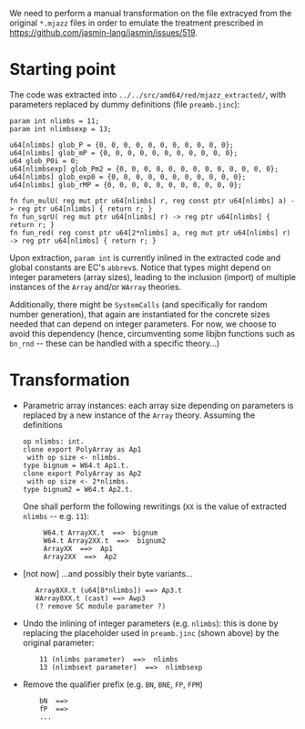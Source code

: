 
We need to perform a manual transformation on the file extracyed from
the original `*.mjazz` files in order to emulate the treatment
prescribed in https://github.com/jasmin-lang/jasmin/issues/519.

# Starting point

The code was extracted into
`../../src/amd64/red/mjazz_extracted/`, with parameters replaced
by dummy definitions (file `preamb.jinc`):

```
param int nlimbs = 11;
param int nlimbsexp = 13;

u64[nlimbs] glob_P = {0, 0, 0, 0, 0, 0, 0, 0, 0, 0, 0};
u64[nlimbs] glob_mP = {0, 0, 0, 0, 0, 0, 0, 0, 0, 0, 0};
u64 glob_P0i = 0;
u64[nlimbsexp] glob_Pm2 = {0, 0, 0, 0, 0, 0, 0, 0, 0, 0, 0, 0, 0};
u64[nlimbs] glob_exp0 = {0, 0, 0, 0, 0, 0, 0, 0, 0, 0, 0};
u64[nlimbs] glob_rMP = {0, 0, 0, 0, 0, 0, 0, 0, 0, 0, 0};

fn fun_mulU( reg mut ptr u64[nlimbs] r, reg const ptr u64[nlimbs] a) -> reg ptr u64[nlimbs] { return r; }
fn fun_sqrU( reg mut ptr u64[nlimbs] r) -> reg ptr u64[nlimbs] { return r; }
fn fun_red( reg const ptr u64[2*nlimbs] a, reg mut ptr u64[nlimbs] r) -> reg ptr u64[nlimbs] { return r; }
```

Upon extraction, `param int` is currently inlined in the extracted
code and global constants are EC's `abbrev`s. Notice that types might
depend on integer parameters (array sizes), leading to the inclusion
(import) of multiple instances of the `Array` and/or `WArray`
theories.

Additionally, there might be `SystemCalls` (and specifically for
random number generation), that again are instantiated for the
concrete sizes needed that can depend on integer parameters. For now,
we choose to avoid this dependency (hence, circumventing some libjbn
functions such as `bn_rnd` -- these can be handled with a specific theory...)


# Transformation

- Parametric array instances: each array size depending on parameters
  is replaced by a new instance of the `Array` theory. Assuming the
  definitions
  ```
  op nlimbs: int.
  clone export PolyArray as Ap1
   with op size <- nlimbs.
  type bignum = W64.t Ap1.t.
  clone export PolyArray as Ap2
   with op size <- 2*nlimbs.
  type bignum2 = W64.t Ap2.t.
  ```
  One shall perform the following rewritings (`XX` is the value of
  extracted `nlimbs` -- e.g. `11`):
  ```
       W64.t ArrayXX.t  ==>  bignum
	   W64.t Array2XX.t  ==>  bignum2
	   ArrayXX  ==>  Ap1
	   Array2XX  ==>  Ap2
   ```
- [not now] ...and possibly their byte variants...
  ```
     Array8XX.t (u64[8*nlimbs]) ==> Ap3.t
     WArray8XX.t (cast) ==> Awp3
     (? remove SC module parameter ?)
  ```
- Undo the inlining of integer parameters (e.g. `nlimbs`): this is
  done by replacing the placeholder used in `preamb.jinc` (shown
  above) by the original parameter:
  ```
	  11 (nlimbs parameter)  ==>  nlimbs
	  13 (nlimbsext parameter)  ==>  nlimbsexp
  ```
- Remove the qualifier prefix (e.g. `BN`, `BNE`, `FP`, `FPM`)
  ```
	  bN  ==>  
	  fP  ==>  
	  ...
  ```
